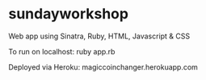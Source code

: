 # sundayworkshop

Web app using Sinatra, Ruby, HTML, Javascript & CSS

To run on localhost:  ruby app.rb

Deployed via Heroku:  magiccoinchanger.herokuapp.com
